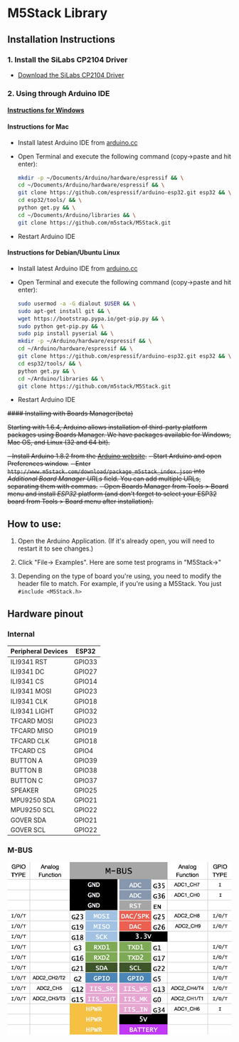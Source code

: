 # M5Stack Library

## Installation Instructions

### 1. Install the SiLabs CP2104 Driver
- [Download the SiLabs CP2104 Driver](https://www.silabs.com/products/development-tools/software/usb-to-uart-bridge-vcp-drivers)

### 2. Using through Arduino IDE

#### [Instructions for Windows](https://github.com/m5stack/m5stack-board-support/blob/master/doc/windows.md)

#### Instructions for Mac
- Install latest Arduino IDE from [arduino.cc](https://www.arduino.cc/en/Main/Software)
- Open Terminal and execute the following command (copy->paste and hit enter):

  ```bash
  mkdir -p ~/Documents/Arduino/hardware/espressif && \
  cd ~/Documents/Arduino/hardware/espressif && \
  git clone https://github.com/espressif/arduino-esp32.git esp32 && \
  cd esp32/tools/ && \
  python get.py && \
  cd ~/Documents/Arduino/libraries && \
  git clone https://github.com/m5stack/M5Stack.git
  ```
- Restart Arduino IDE

#### Instructions for Debian/Ubuntu Linux
- Install latest Arduino IDE from [arduino.cc](https://www.arduino.cc/en/Main/Software)
- Open Terminal and execute the following command (copy->paste and hit enter):

  ```bash
  sudo usermod -a -G dialout $USER && \
  sudo apt-get install git && \
  wget https://bootstrap.pypa.io/get-pip.py && \
  sudo python get-pip.py && \
  sudo pip install pyserial && \
  mkdir -p ~/Arduino/hardware/espressif && \
  cd ~/Arduino/hardware/espressif && \
  git clone https://github.com/espressif/arduino-esp32.git esp32 && \
  cd esp32/tools/ && \
  python get.py && \
  cd ~/Arduino/libraries && \
  git clone https://github.com/m5stack/M5Stack.git
  ```
- Restart Arduino IDE

~~#### Installing with Boards Manager(beta)~~

~~Starting with 1.6.4, Arduino allows installation of third-party platform packages using Boards Manager. We have packages available for Windows, Mac OS, and Linux (32 and 64 bit).~~

~~- Install Arduino 1.8.2 from the [Arduino website](http://www.arduino.cc/en/main/software).~~
~~- Start Arduino and open Preferences window.~~
~~- Enter ```http://www.m5stack.com/download/package_m5stack_index.json``` into *Additional Board Manager URLs* field. You can add multiple URLs, separating them with commas.~~
~~- Open Boards Manager from Tools > Board menu and install *ESP32* platform (and don't forget to select your ESP32 board from Tools > Board menu after installation).~~

## How to use:

1. Open the Arduino Application. (If it's already open, you will need to restart it to see changes.)

2. Click "File-> Examples". Here are some test programs in "M5Stack->"

3. Depending on the type of board you're using, you need to modify the header file to match.
   For example, if you're using a M5Stack. 
   You just `#include <M5Stack.h>`


## Hardware pinout
### Internal
Peripheral Devices | ESP32 
---|---
ILI9341 RST | GPIO33 
ILI9341 DC | GPIO27 
ILI9341 CS | GPIO14
ILI9341 MOSI | GPIO23
ILI9341 CLK | GPIO18
ILI9341 LIGHT | GPIO32
TFCARD MOSI | GPIO23
TFCARD MISO | GPIO19
TFCARD CLK | GPIO18
TFCARD CS | GPIO4
BUTTON A | GPIO39
BUTTON B | GPIO38
BUTTON C | GPIO37
SPEAKER | GPIO25
MPU9250 SDA | GPIO21
MPU9250 SCL | GPIO22
GOVER SDA | GPIO21
GOVER SCL | GPIO22

### M-BUS
![image](extras/M-BUS.jpg)